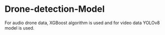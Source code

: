 # Drone-detection-Model
For audio drone data, XGBoost algorithm is used and for video data YOLOv8 model is used. 
